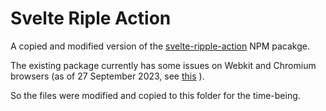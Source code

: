# Svelte Riple Action

A copied and modified version of the [svelte-ripple-action](https://github.com/Posandu/svelte-ripple-action) NPM pacakge.

The existing package currently has some issues on Webkit and Chromium browsers (as of 27 September 2023, see [this](https://github.com/Posandu/svelte-ripple-action/issues/2) ).

So the files were modified and copied to this folder for the time-being.

